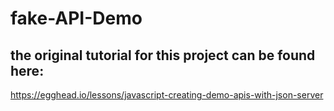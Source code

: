 # fake-API-Demo

## the original tutorial for this project can be found here:
https://egghead.io/lessons/javascript-creating-demo-apis-with-json-server
